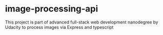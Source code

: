 # image-processing-api
This project is part of advanced full-stack web development nanodegree by Udacity to process images via Express and typescript

